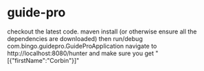 # guide-pro
checkout the latest code.
maven install (or otherwise ensure all the dependencies are downloaded)
then run/debug com.bingo.guidepro.GuideProApplication
navigate to http://localhost:8080/hunter and make sure you get "[{"firstName":"Corbin"}]"
